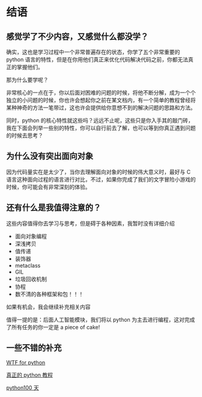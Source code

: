 # 结语

## 感觉学了不少内容，又感觉什么都没学？

确实，这也是学习过程中一个非常普遍存在的状态，你学了五个非常重要的 python 语言的特性，但是在你用他们真正来优化代码解决代码之前，你都无法真正的掌握他们。

那为什么要学呢？

非常核心的一点在于，你以后面对困难的问题的时候，将他不断分解，成为一个个独立的小问题的时候，你也许会想起你之前在某文档内，有一个简单的教程曾经将某种神奇的方法一笔带过，这也许会提供给你意想不到的解决问题的思路和方法。

同时，python 的核心特性就这些吗？远远不止呢，这些只是你入手其的敲门砖，我在下面会列举一些别的特性，你可以自行前去了解，也可以等到你真正遇到问题的时候去思考？

## 为什么没有突出面向对象

因为代码量实在是太少了，当你去理解面向对象的时候的伟大意义时，最好与 C 语言这种面向过程的语言进行对比，不过，如果你完成了我们的文字冒险小游戏的时候，你可能会有非常深刻的体验。

## 还有什么是我值得注意的？

这些内容值得你去学习与思考，但是碍于各种因素，我暂时没有详细介绍

- 面向对象编程
- 深浅拷贝
- 值传递
- 装饰器
- metaclass
- GIL
- 垃圾回收机制
- 协程
- 数不清的各种框架和包！！！

如果有机会，我会继续补充相关内容

值得一提的是：后面人工智能模块，我们将以 python 为主去进行编程，这对完成了所有任务的你一定是 a piece of cake!

## 一些不错的补充

[WTF for python](https://github.com/robertparley/wtfpython-cn)

[真正的 python 教程](https://realpython.com/)

[python100 天](https://github.com/jackfrued/Python-100-Days)
